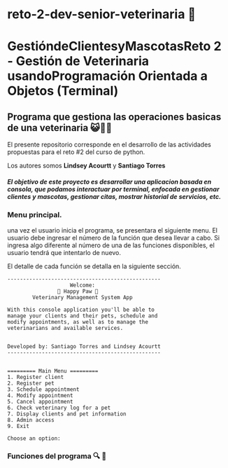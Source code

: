 # reto-2-dev-senior-veterinaria 🐍
# GestióndeClientesyMascotasReto 2 - Gestión de Veterinaria usandoProgramación Orientada a Objetos (Terminal)

## Programa que gestiona las operaciones basicas de una veterinaria 😺🐶🦊

El presente repositorio corresponde en el desarrollo de las actividades propuestas para el reto #2 del curso de python. 

Los autores somos **Lindsey Acourtt** y **Santiago Torres**

##### El objetivo de este proyecto es desarrollar una aplicacion basada en consola, que podamos interactuar por terminal, enfocada en gestionar clientes y mascotas, gestionar citas, mostrar historial de servicios, etc. 

### Menu principal. 
una vez el usuario inicia el programa, se presentara el siguiente menu. El usuario debe ingresar el número de la función que desea llevar a cabo. Si ingresa algo diferente al número de una de las funciones disponibles, el usuario tendrá que intentarlo de nuevo. 

El detalle de cada función se detalla en la siguiente sección. 


```
-------------------------------------------------
                    Welcome:
                🐾 Happy Paw 🐾
        Veterinary Management System App

With this console application you'll be able to
manage your clients and their pets, schedule and
modify appointments, as well as to manage the
veterinarians and available services.


Developed by: Santiago Torres and Lindsey Acourtt
-------------------------------------------------


========= Main Menu =========
1. Register client
2. Register pet
3. Schedule appointment
4. Modify appointment
5. Cancel appointment
6. Check veterinary log for a pet
7. Display clients and pet information
8. Admin access
9. Exit

Choose an option:

```

### Funciones del programa 🔍 🔎





